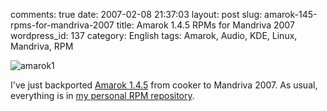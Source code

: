 comments: true
date: 2007-02-08 21:37:03
layout: post
slug: amarok-145-rpms-for-mandriva-2007
title: Amarok 1.4.5 RPMs for Mandriva 2007
wordpress_id: 137
category: English
tags: Amarok, Audio, KDE, Linux, Mandriva, RPM

![amarok1](http://kevin.deldycke.com/wp-content/uploads/2007/02/amarok1.png)

I've just backported [Amarok 1.4.5](http://amarok.kde.org/content/view/10/66/) from cooker to Mandriva 2007. As usual, everything is in [my personal RPM repository](http://kevin.deldycke.com/mandriva-rpm-repository/).
